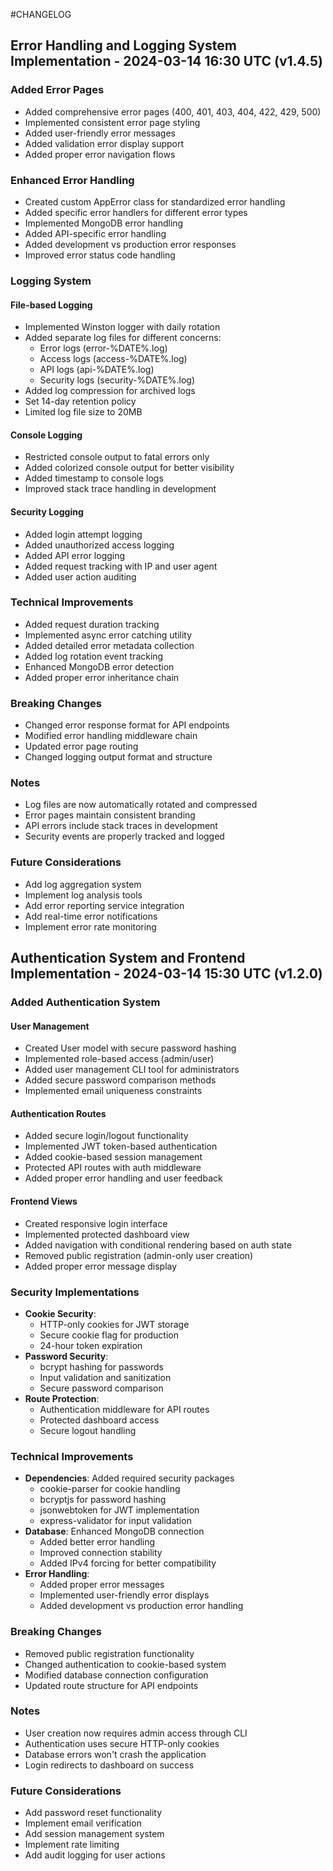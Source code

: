#CHANGELOG

## Error Handling and Logging System Implementation - 2024-03-14 16:30 UTC (v1.4.5)

### Added Error Pages
- Added comprehensive error pages (400, 401, 403, 404, 422, 429, 500)
- Implemented consistent error page styling
- Added user-friendly error messages
- Added validation error display support
- Added proper error navigation flows

### Enhanced Error Handling
- Created custom AppError class for standardized error handling
- Added specific error handlers for different error types
- Implemented MongoDB error handling
- Added API-specific error handling
- Added development vs production error responses
- Improved error status code handling

### Logging System
#### File-based Logging
- Implemented Winston logger with daily rotation
- Added separate log files for different concerns:
  - Error logs (error-%DATE%.log)
  - Access logs (access-%DATE%.log)
  - API logs (api-%DATE%.log)
  - Security logs (security-%DATE%.log)
- Added log compression for archived logs
- Set 14-day retention policy
- Limited log file size to 20MB

#### Console Logging
- Restricted console output to fatal errors only
- Added colorized console output for better visibility
- Added timestamp to console logs
- Improved stack trace handling in development

#### Security Logging
- Added login attempt logging
- Added unauthorized access logging
- Added API error logging
- Added request tracking with IP and user agent
- Added user action auditing

### Technical Improvements
- Added request duration tracking
- Implemented async error catching utility
- Added detailed error metadata collection
- Added log rotation event tracking
- Enhanced MongoDB error detection
- Added proper error inheritance chain

### Breaking Changes
- Changed error response format for API endpoints
- Modified error handling middleware chain
- Updated error page routing
- Changed logging output format and structure

### Notes
- Log files are now automatically rotated and compressed
- Error pages maintain consistent branding
- API errors include stack traces in development
- Security events are properly tracked and logged

### Future Considerations
- Add log aggregation system
- Implement log analysis tools
- Add error reporting service integration
- Add real-time error notifications
- Implement error rate monitoring 

## Authentication System and Frontend Implementation - 2024-03-14 15:30 UTC (v1.2.0)

### Added Authentication System
#### User Management
- Created User model with secure password hashing
- Implemented role-based access (admin/user)
- Added user management CLI tool for administrators
- Added secure password comparison methods
- Implemented email uniqueness constraints

#### Authentication Routes
- Added secure login/logout functionality
- Implemented JWT token-based authentication
- Added cookie-based session management
- Protected API routes with auth middleware
- Added proper error handling and user feedback

#### Frontend Views
- Created responsive login interface
- Implemented protected dashboard view
- Added navigation with conditional rendering based on auth state
- Removed public registration (admin-only user creation)
- Added proper error message display

### Security Implementations
- **Cookie Security**: 
  - HTTP-only cookies for JWT storage
  - Secure cookie flag for production
  - 24-hour token expiration
- **Password Security**:
  - bcrypt hashing for passwords
  - Input validation and sanitization
  - Secure password comparison
- **Route Protection**:
  - Authentication middleware for API routes
  - Protected dashboard access
  - Secure logout handling

### Technical Improvements
- **Dependencies**: Added required security packages
  - cookie-parser for cookie handling
  - bcryptjs for password hashing
  - jsonwebtoken for JWT implementation
  - express-validator for input validation
- **Database**: Enhanced MongoDB connection
  - Added better error handling
  - Improved connection stability
  - Added IPv4 forcing for better compatibility
- **Error Handling**:
  - Added proper error messages
  - Implemented user-friendly error displays
  - Added development vs production error handling

### Breaking Changes
- Removed public registration functionality
- Changed authentication to cookie-based system
- Modified database connection configuration
- Updated route structure for API endpoints

### Notes
- User creation now requires admin access through CLI
- Authentication uses secure HTTP-only cookies
- Database errors won't crash the application
- Login redirects to dashboard on success

### Future Considerations
- Add password reset functionality
- Implement email verification
- Add session management system
- Implement rate limiting
- Add audit logging for user actions